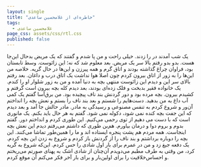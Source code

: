 ```yaml
---
layout: single
title: "خاطره‌ای از غلامحسین ساعدی"
tags:
  - غلامحسین ساعدی
page_css: assets/css/rtl.css
published: false
---
```

یک شب آمدند در را زدند. خیلی راحت و من پا شدم و گفتند که یک مریض بدحال این‌جا هست. بدو بدو رفتم بالا سر یک مریض. بعد معلوم شد که نه؛ این زائوست. وسط تابستان بود، فراوان چراغ گذاشته بودند و اتاق گرم و همه پیرزن و این‌ها در حال گریه. خلاصه من این‌ها را به زور از اتاق بیرون کردم چون اصلا هوا نداشت یک اتاق درب و داغان. بعد رفتم بالای سر این و دیدم این زائوست منتهی بچه به دنیا آمده و من به زور شلوار او را کندم. یک خانواده فقیر بدبخت و فلک زده‌ای بودند، بعد دیدم کله بچه بیرون است گرفتم و کشیدم بیرون. بچه مرده بود و دور گردنش بند ناف پیچیده بود. من برق‌آسا گفتم یک کمی آب داغ به من بدهید. دست‌هایم را شستم و بعد بند ناف را بستم و نعش بچه را انداختم آن‌ور و شروع کردم به تنفس مصنوعی و رسیدگی به مادر. مادر حالش جا آمد و بعد دیدم که این جفت بچه کنده نمی شود، دکوله نمی شود. گفتم به هر حال باید بکنم. یک مانوری است که با دست می دهیم از توی رحمی می‌کنیم. این طوری کردم و انداختم دور. گفتم بدوم و بروم دوا و درمان بیاورم. هم‌ین طوری که داشتم می‌رفتم دیدم این نعش بچه اینجاست. همه مردم هم پشت پنجره ایستاده اند و ما را همین‌طور تماشا می‌کنند. این بچه را دوباره برداشتم و بند ناف را از گردنش باز کردم و شروع به ‌زدن این بچه کردم. یک دفعه جیغ زد و من در عمرم برای بار اول شادی را حس کردم. این‌که شروع به گریه کرد، من وقتی به طرف مطبم می‌دویدم آن‌چنان از شادی اشک به پهنای صورتم می‌ریختم و احساس‌خلاقیت را برای اولین‌بار و برای بار آخر فکر می‌کنم آن موقع کردم.
